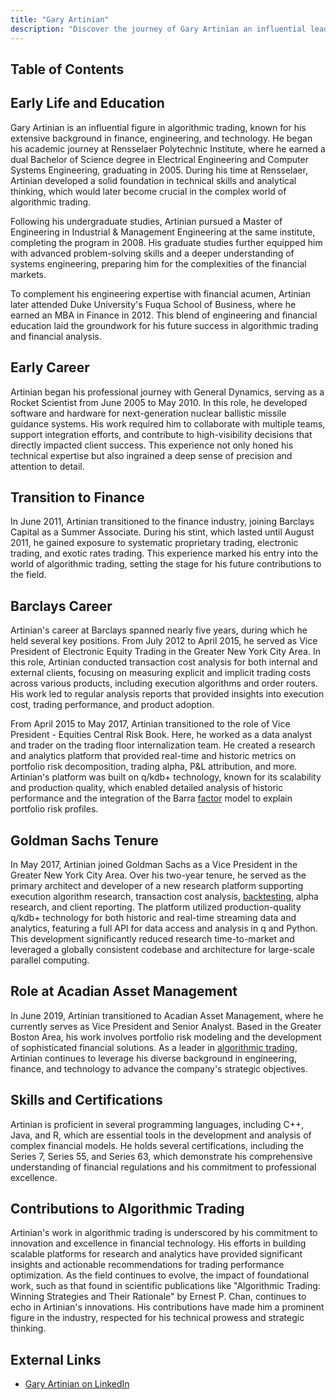```yaml
---
title: "Gary Artinian"
description: "Discover the journey of Gary Artinian an influential leader in algorithmic trading with a strong foundation in engineering finance and technology expertise."
---
```




## Table of Contents

## Early Life and Education

Gary Artinian is an influential figure in algorithmic trading, known for his extensive background in finance, engineering, and technology. He began his academic journey at Rensselaer Polytechnic Institute, where he earned a dual Bachelor of Science degree in Electrical Engineering and Computer Systems Engineering, graduating in 2005. During his time at Rensselaer, Artinian developed a solid foundation in technical skills and analytical thinking, which would later become crucial in the complex world of algorithmic trading.

Following his undergraduate studies, Artinian pursued a Master of Engineering in Industrial & Management Engineering at the same institute, completing the program in 2008. His graduate studies further equipped him with advanced problem-solving skills and a deeper understanding of systems engineering, preparing him for the complexities of the financial markets.

To complement his engineering expertise with financial acumen, Artinian later attended Duke University's Fuqua School of Business, where he earned an MBA in Finance in 2012. This blend of engineering and financial education laid the groundwork for his future success in algorithmic trading and financial analysis.

## Early Career

Artinian began his professional journey with General Dynamics, serving as a Rocket Scientist from June 2005 to May 2010. In this role, he developed software and hardware for next-generation nuclear ballistic missile guidance systems. His work required him to collaborate with multiple teams, support integration efforts, and contribute to high-visibility decisions that directly impacted client success. This experience not only honed his technical expertise but also ingrained a deep sense of precision and attention to detail.

## Transition to Finance

In June 2011, Artinian transitioned to the finance industry, joining Barclays Capital as a Summer Associate. During his stint, which lasted until August 2011, he gained exposure to systematic proprietary trading, electronic trading, and exotic rates trading. This experience marked his entry into the world of algorithmic trading, setting the stage for his future contributions to the field.

## Barclays Career

Artinian's career at Barclays spanned nearly five years, during which he held several key positions. From July 2012 to April 2015, he served as Vice President of Electronic Equity Trading in the Greater New York City Area. In this role, Artinian conducted transaction cost analysis for both internal and external clients, focusing on measuring explicit and implicit trading costs across various products, including execution algorithms and order routers. His work led to regular analysis reports that provided insights into execution cost, trading performance, and product adoption.

From April 2015 to May 2017, Artinian transitioned to the role of Vice President - Equities Central Risk Book. Here, he worked as a data analyst and trader on the trading floor internalization team. He created a research and analytics platform that provided real-time and historic metrics on portfolio risk decomposition, trading alpha, P&L attribution, and more. Artinian's platform was built on q/kdb+ technology, known for its scalability and production quality, which enabled detailed analysis of historic performance and the integration of the Barra [factor](/wiki/factor-investing) model to explain portfolio risk profiles.

## Goldman Sachs Tenure

In May 2017, Artinian joined Goldman Sachs as a Vice President in the Greater New York City Area. Over his two-year tenure, he served as the primary architect and developer of a new research platform supporting execution algorithm research, transaction cost analysis, [backtesting](/wiki/backtesting), alpha research, and client reporting. The platform utilized production-quality q/kdb+ technology for both historic and real-time streaming data and analytics, featuring a full API for data access and analysis in q and Python. This development significantly reduced research time-to-market and leveraged a globally consistent codebase and architecture for large-scale parallel computing.

## Role at Acadian Asset Management

In June 2019, Artinian transitioned to Acadian Asset Management, where he currently serves as Vice President and Senior Analyst. Based in the Greater Boston Area, his work involves portfolio risk modeling and the development of sophisticated financial solutions. As a leader in [algorithmic trading](/wiki/algorithmic-trading), Artinian continues to leverage his diverse background in engineering, finance, and technology to advance the company's strategic objectives.

## Skills and Certifications

Artinian is proficient in several programming languages, including C++, Java, and R, which are essential tools in the development and analysis of complex financial models. He holds several certifications, including the Series 7, Series 55, and Series 63, which demonstrate his comprehensive understanding of financial regulations and his commitment to professional excellence.

## Contributions to Algorithmic Trading

Artinian's work in algorithmic trading is underscored by his commitment to innovation and excellence in financial technology. His efforts in building scalable platforms for research and analytics have provided significant insights and actionable recommendations for trading performance optimization. As the field continues to evolve, the impact of foundational work, such as that found in scientific publications like "Algorithmic Trading: Winning Strategies and Their Rationale" by Ernest P. Chan, continues to echo in Artinian's innovations. His contributions have made him a prominent figure in the industry, respected for his technical prowess and strategic thinking.

## External Links

- [Gary Artinian on LinkedIn](http://www.linkedin.com/in/gary-artinian-3320542)